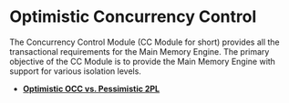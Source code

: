 # Optimistic Concurrency Control<a name="EN-US_TOPIC_0260488150"></a>

The Concurrency Control Module \(CC Module for short\) provides all the transactional requirements for the Main Memory Engine. The primary objective of the CC Module is to provide the Main Memory Engine with support for various isolation levels.

-   **[Optimistic OCC vs. Pessimistic 2PL](optimistic-occ-vs-pessimistic-2pl.md)**  


